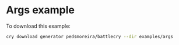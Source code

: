 # Args example

To download this example:

```bash
cry download generator pedsmoreira/battlecry --dir examples/args
```

